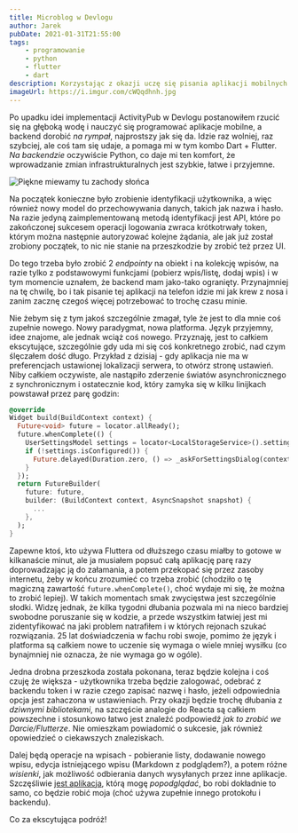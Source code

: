 ```yaml
---
title: Microblog w Devlogu
author: Jarek
pubDate: 2021-01-31T21:55:00
tags:
    - programowanie
    - python
    - flutter
    - dart
description: Korzystając z okazji uczę się pisania aplikacji mobilnych we Flutterze. Fajna sprawa.
imageUrl: https://i.imgur.com/cWQqdhnh.jpg
---
```


Po upadku idei implementacji ActivityPub w Devlogu postanowiłem rzucić się na głęboką wodę i nauczyć się programować aplikacje mobilne, a backend dorobić _na rympał_, najprostszy jak się da. Idzie raz wolniej, raz szybciej, ale coś tam się udaje, a pomaga mi w tym kombo Dart + Flutter. _Na backendzie_ oczywiście Python, co daje mi ten komfort, że wprowadzanie zmian infrastrukturalnych jest szybkie, łatwe i przyjemne.

![Piękne miewamy tu zachody słońca](https://i.imgur.com/cWQqdhnh.jpg)

Na początek konieczne było zrobienie identyfikacji użytkownika, a więc również nowy model do przechowywania danych, takich jak nazwa i hasło. Na razie jedyną zaimplementowaną metodą identyfikacji jest API, które po zakończonej sukcesem operacji logowania zwraca krótkotrwały token, którym można następnie autoryzować kolejne żądania, ale jak już został zrobiony początek, to nic nie stanie na przeszkodzie by zrobić też przez UI.

Do tego trzeba było zrobić 2 _endpointy_ na obiekt i na kolekcję wpisów, na razie tylko z podstawowymi funkcjami (pobierz wpis/listę, dodaj wpis) i w tym momencie uznałem, że backend mam jako-tako ogranięty. Przynajmniej na tę chwilę, bo i tak pisanie tej aplikacji na telefon idzie mi jak krew z nosa i zanim zacznę czegoś więcej potrzebować to trochę czasu minie.

Nie żebym się z tym jakoś szczególnie zmagał, tyle że jest to dla mnie coś zupełnie nowego. Nowy paradygmat, nowa platforma. Język przyjemny, idee znajome, ale jednak wciąż coś nowego. Przyznaję, jest to całkiem ekscytujące, szczególnie gdy uda mi się coś konkretnego zrobić, nad czym ślęczałem dość długo. Przykład z dzisiaj - gdy aplikacja nie ma w preferencjach ustawionej lokalizacji serwera, to otwórz stronę ustawień. Niby całkiem oczywiste, ale nastąpiło zderzenie światów asynchronicznego z synchronicznym i ostatecznie kod, który zamyka się w kilku linijkach powstawał przez parę godzin:

```dart
@override
Widget build(BuildContext context) {
  Future<void> future = locator.allReady();
  future.whenComplete(() {
    UserSettingsModel settings = locator<LocalStorageService>().settings;
    if (!settings.isConfigured()) {
      Future.delayed(Duration.zero, () => _askForSettingsDialog(context));
    }
  });
  return FutureBuilder(
    future: future,
    builder: (BuildContext context, AsyncSnapshot snapshot) {
      ...
    },
  );
}
```

Zapewne ktoś, kto używa Fluttera od dłuższego czasu miałby to gotowe w kilkanaście minut, ale ja musiałem popsuć całą aplikację parę razy doprowadzając ją do załamania, a potem przekopać się przez zasoby internetu, żeby w końcu zrozumieć co trzeba zrobić (chodziło o tę magiczną zawartość `future.whenComplete()`, choć wydaje mi się, że można to zrobić lepiej). W takich momentach smak zwycięstwa jest szczególnie słodki. Widzę jednak, że kilka tygodni dłubania pozwala mi na nieco bardziej swobodne poruszanie się w kodzie, a przede wszystkim łatwiej jest mi zidentyfikować na jaki problem natrafiłem i w których rejonach szukać rozwiązania. 25 lat doświadczenia w fachu robi swoje, pomimo że język i platforma są całkiem nowe to uczenie się wymaga o wiele mniej wysiłku (co bynajmniej nie oznacza, że nie wymaga go w ogóle).

Jedna drobna przeszkoda została pokonana, teraz będzie kolejna i coś czuję że większa - użytkownika trzeba będzie zalogować, odebrać z backendu token i w razie czego zapisać nazwę i hasło, jeżeli odpowiednia opcja jest zahaczona w ustawieniach. Przy okazji będzie trochę dłubania z _dziwnymi bibliotekami_, na szczęście analogie do Reacta są całkiem powszechne i stosunkowo łatwo jest znaleźć podpowiedź _jak to zrobić we Darcie/Flutterze_. Nie omieszkam powiadomić o sukcesie, jak również opowiedzieć o ciekawszych znaleziskach.

Dalej będą operacje na wpisach - pobieranie listy, dodawanie nowego wpisu, edycja istniejącego wpisu (Markdown z podglądem?), a potem różne _wisienki_, jak możliwość odbierania danych wysyłanych przez inne aplikacje. Szczęśliwie [jest aplikacja](https://github.com/jointwt/goryon), którą mogę _popodglądać_, bo robi dokładnie to samo, co będzie robić moja (choć używa zupełnie innego protokołu i backendu).

Co za ekscytująca podróż!
